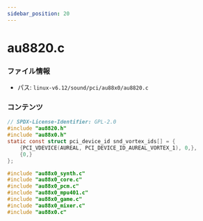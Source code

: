 ```yaml
---
sidebar_position: 20
---
```

# au8820.c

### ファイル情報

- パス: `linux-v6.12/sound/pci/au88x0/au8820.c`

### コンテンツ

```c
// SPDX-License-Identifier: GPL-2.0
#include "au8820.h"
#include "au88x0.h"
static const struct pci_device_id snd_vortex_ids[] = {
	{PCI_VDEVICE(AUREAL, PCI_DEVICE_ID_AUREAL_VORTEX_1), 0,},
	{0,}
};

#include "au88x0_synth.c"
#include "au88x0_core.c"
#include "au88x0_pcm.c"
#include "au88x0_mpu401.c"
#include "au88x0_game.c"
#include "au88x0_mixer.c"
#include "au88x0.c"

```
